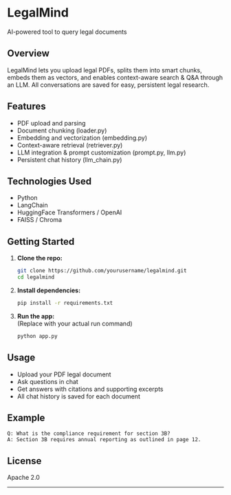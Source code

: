 # LegalMind

AI-powered tool to query legal documents

## Overview
LegalMind lets you upload legal PDFs, splits them into smart chunks, embeds them as vectors, and enables context-aware search & Q&A through an LLM. All conversations are saved for easy, persistent legal research.

## Features
- PDF upload and parsing  
- Document chunking (loader.py)  
- Embedding and vectorization (embedding.py)  
- Context-aware retrieval (retriever.py)  
- LLM integration & prompt customization (prompt.py, llm.py)  
- Persistent chat history (llm_chain.py)

## Technologies Used
- Python
- LangChain
- HuggingFace Transformers / OpenAI
- FAISS / Chroma

## Getting Started

1. **Clone the repo:**
   ```bash
   git clone https://github.com/yourusername/legalmind.git
   cd legalmind
   ```

2. **Install dependencies:**
   ```bash
   pip install -r requirements.txt
   ```

3. **Run the app:**  
   (Replace with your actual run command)
   ```bash
   python app.py
   ```

## Usage
- Upload your PDF legal document  
- Ask questions in chat  
- Get answers with citations and supporting excerpts  
- All chat history is saved for each document

## Example
```
Q: What is the compliance requirement for section 3B?
A: Section 3B requires annual reporting as outlined in page 12.
```

## License
Apache 2.0

***
